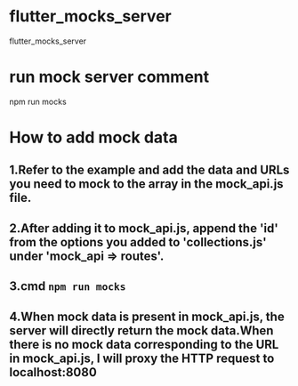 # flutter_mocks_server
flutter_mocks_server

# run mock server comment
npm run mocks

# How to add mock data

## 1.Refer to the example and add the data and URLs you need to mock to the array in the mock_api.js file.
## 2.After adding it to mock_api.js, append the 'id' from the options you added to 'collections.js' under 'mock_api => routes'.
## 3.cmd `npm run mocks`

## 4.When mock data is present in mock_api.js, the server will directly return the mock data.When there is no mock data corresponding to the URL in mock_api.js, I will proxy the HTTP request to localhost:8080